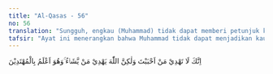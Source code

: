 ```yaml
---
title: "Al-Qasas - 56"
no: 56
translation: "Sungguh, engkau (Muhammad) tidak dapat memberi petunjuk kepada orang yang engkau kasihi, tetapi Allah memberi petunjuk kepada orang yang Dia kehendaki, dan Dia lebih mengetahui orang-orang yang mau menerima  petunjuk."
tafsir: "Ayat ini menerangkan bahwa Muhammad tidak dapat menjadikan kaumnya untuk taat dan menganut agama yang dibawanya, sekalipun ia berusaha sekuat tenaga. Ia hanya berkewajiban menyampaikan dan hanya Allah yang akan memberi petunjuk kepada orang yang dikehendaki-Nya. Dia yang mempunyai kebijaksanaan yang mendalam dan alasan yang cukup. Hal tersebut ditegaskan pula pada ayat lain di dalam Al-Qur'an.\n\nBukanlah kewajibanmu (Muhammad) menjadikan mereka mendapat petunjuk, tetapi Allah-lah yang memberi petunjuk kepada siapa yang Dia kehendaki. (al-Baqarah/2: 272) \n\nDan firman-Nya:\n\nDan kebanyakan manusia tidak akan beriman walaupun engkau sangat menginginkannya. (Yusuf/12:103)\n\nPada akhir ayat ini, Allah menegaskan bahwa Dia lebih mengetahui siapa orang-orang yang bersedia dan pantas menerima hidayah itu. Di antara mereka ialah orang-orang Ahli Kitab yang pernah dikisahkan peristiwanya pada ayat-ayat yang lalu. Sebaliknya orang-orang yang tidak bersedia menerima hidayah seperti beberapa kerabat Nabi, maka hidayah tidak akan diberikan kepada mereka."
---
```


اِنَّكَ لَا تَهْدِيْ مَنْ اَحْبَبْتَ وَلٰكِنَّ اللّٰهَ يَهْدِيْ مَنْ يَّشَاۤءُ ۚوَهُوَ اَعْلَمُ بِالْمُهْتَدِيْنَ 
